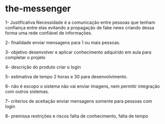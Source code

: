 # the-messenger



1- Justificativa
    Necessidade é a comunicação entre pessoas que tenham confiança entre elas evitando a propagação de fake news criando dessa forma uma rede confiável de informações.

2- finalidade
    enviar mensagens para 1 ou mais pessoas.

3- objetivo
    desenvolver e aplicar conhecimento adquirido em aula para completar o projeto

4- descrição do produto
    criar o login

5- estimativa de tempo
    2 horas e 30 para desenvolvimento.

6- não é escopo
    o sistema não vai enviar imagens, nem permitir integração com outros sistemas.

7- criterios de aceitação
    enviar mensagens somente para pessoas com login

8- premissa restrições e riscos
    falta de conhecimento, falta de tempo